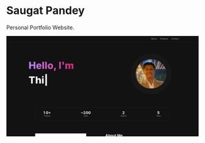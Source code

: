 # Saugat Pandey

Personal Portfolio Website.

![Preview](public/images/projects/portfolio-react.png)
